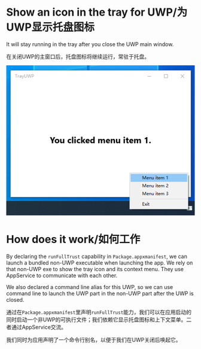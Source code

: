 # Show an icon in the tray for UWP/为UWP显示托盘图标

It will stay running in the tray after you close the UWP main window.

在关闭UWP的主窗口后，托盘图标将继续运行，常驻于托盘。

![](screenshot.png)

# How does it work/如何工作

By declaring the `runFullTrust` capability in `Package.appxmanifest`, we can launch a bundled non-UWP executable when launching the app. We rely on that non-UWP exe to show the tray icon and its context menu. They use AppService to communicate with each other.

We also declared a command line alias for this UWP, so we can use command line to launch the UWP part in the non-UWP part after the UWP is closed.

通过在`Package.appxmanifest`里声明`runFullTrust`能力，我们可以在应用启动的同时启动一个非UWP的可执行文件；我们依赖它显示托盘图标和上下文菜单。二者通过AppService交流。

我们同时为应用声明了一个命令行别名，以便于我们在UWP关闭后唤起它。
